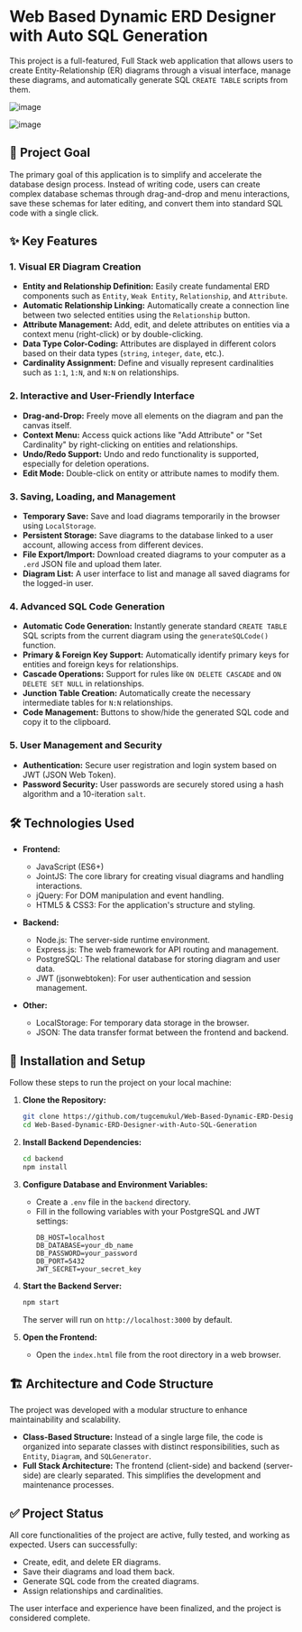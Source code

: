 # Web Based Dynamic ERD Designer with Auto SQL Generation

This project is a full-featured, Full Stack web application that allows users to create Entity-Relationship (ER) diagrams through a visual interface, manage these diagrams, and automatically generate SQL `CREATE TABLE` scripts from them.

![image](https://github.com/user-attachments/assets/e4d94700-323b-4756-9c4b-d375c36b50d4)

![image](https://github.com/user-attachments/assets/24c6e73b-de17-41f5-b6d0-9f73488f2a6e)

## 🎯 Project Goal

The primary goal of this application is to simplify and accelerate the database design process. Instead of writing code, users can create complex database schemas through drag-and-drop and menu interactions, save these schemas for later editing, and convert them into standard SQL code with a single click.

## ✨ Key Features

### 1. Visual ER Diagram Creation
- **Entity and Relationship Definition:** Easily create fundamental ERD components such as `Entity`, `Weak Entity`, `Relationship`, and `Attribute`.
- **Automatic Relationship Linking:** Automatically create a connection line between two selected entities using the `Relationship` button.
- **Attribute Management:** Add, edit, and delete attributes on entities via a context menu (right-click) or by double-clicking.
- **Data Type Color-Coding:** Attributes are displayed in different colors based on their data types (`string`, `integer`, `date`, etc.).
- **Cardinality Assignment:** Define and visually represent cardinalities such as `1:1`, `1:N`, and `N:N` on relationships.

### 2. Interactive and User-Friendly Interface
- **Drag-and-Drop:** Freely move all elements on the diagram and pan the canvas itself.
- **Context Menu:** Access quick actions like "Add Attribute" or "Set Cardinality" by right-clicking on entities and relationships.
- **Undo/Redo Support:** Undo and redo functionality is supported, especially for deletion operations.
- **Edit Mode:** Double-click on entity or attribute names to modify them.

### 3. Saving, Loading, and Management
- **Temporary Save:** Save and load diagrams temporarily in the browser using `LocalStorage`.
- **Persistent Storage:** Save diagrams to the database linked to a user account, allowing access from different devices.
- **File Export/Import:** Download created diagrams to your computer as a `.erd` JSON file and upload them later.
- **Diagram List:** A user interface to list and manage all saved diagrams for the logged-in user.

### 4. Advanced SQL Code Generation
- **Automatic Code Generation:** Instantly generate standard `CREATE TABLE` SQL scripts from the current diagram using the `generateSQLCode()` function.
- **Primary & Foreign Key Support:** Automatically identify primary keys for entities and foreign keys for relationships.
- **Cascade Operations:** Support for rules like `ON DELETE CASCADE` and `ON DELETE SET NULL` in relationships.
- **Junction Table Creation:** Automatically create the necessary intermediate tables for `N:N` relationships.
- **Code Management:** Buttons to show/hide the generated SQL code and copy it to the clipboard.

### 5. User Management and Security
- **Authentication:** Secure user registration and login system based on JWT (JSON Web Token).
- **Password Security:** User passwords are securely stored using a hash algorithm and a 10-iteration `salt`.

## 🛠️ Technologies Used

- **Frontend:**
  - JavaScript (ES6+)
  - JointJS: The core library for creating visual diagrams and handling interactions.
  - jQuery: For DOM manipulation and event handling.
  - HTML5 & CSS3: For the application's structure and styling.

- **Backend:**
  - Node.js: The server-side runtime environment.
  - Express.js: The web framework for API routing and management.
  - PostgreSQL: The relational database for storing diagram and user data.
  - JWT (jsonwebtoken): For user authentication and session management.

- **Other:**
  - LocalStorage: For temporary data storage in the browser.
  - JSON: The data transfer format between the frontend and backend.

## 🚀 Installation and Setup

Follow these steps to run the project on your local machine:

1.  **Clone the Repository:**
    ```bash
    git clone https://github.com/tugcemukul/Web-Based-Dynamic-ERD-Designer-with-Auto-SQL-Generation.git
    cd Web-Based-Dynamic-ERD-Designer-with-Auto-SQL-Generation
    ```

2.  **Install Backend Dependencies:**
    ```bash
    cd backend
    npm install
    ```

3.  **Configure Database and Environment Variables:**
    - Create a `.env` file in the `backend` directory.
    - Fill in the following variables with your PostgreSQL and JWT settings:
      ```      DB_USER=postgres
      DB_HOST=localhost
      DB_DATABASE=your_db_name
      DB_PASSWORD=your_password
      DB_PORT=5432
      JWT_SECRET=your_secret_key
      ```

4.  **Start the Backend Server:**
    ```bash
    npm start
    ```
    The server will run on `http://localhost:3000` by default.

5.  **Open the Frontend:**
    - Open the `index.html` file from the root directory in a web browser.

## 🏗️ Architecture and Code Structure

The project was developed with a modular structure to enhance maintainability and scalability.

- **Class-Based Structure:** Instead of a single large file, the code is organized into separate classes with distinct responsibilities, such as `Entity`, `Diagram`, and `SQLGenerator`.
- **Full Stack Architecture:** The frontend (client-side) and backend (server-side) are clearly separated. This simplifies the development and maintenance processes.

## ✅ Project Status

All core functionalities of the project are active, fully tested, and working as expected. Users can successfully:
- Create, edit, and delete ER diagrams.
- Save their diagrams and load them back.
- Generate SQL code from the created diagrams.
- Assign relationships and cardinalities.

The user interface and experience have been finalized, and the project is considered complete.

